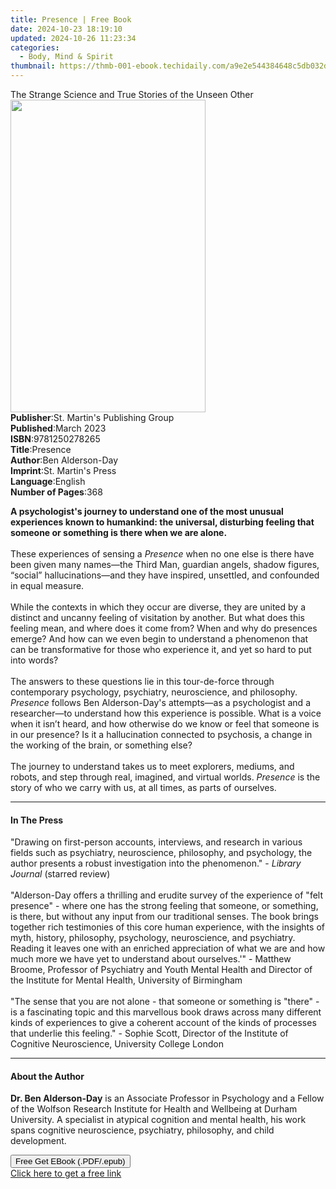 ```yaml
---
title: Presence | Free Book
date: 2024-10-23 18:19:10
updated: 2024-10-26 11:23:34
categories:
  - Body, Mind & Spirit
thumbnail: https://thmb-001-ebook.techidaily.com/a9e2e544384648c5db032de1704350502e6b9a08d9426c2399b8658a0a477494.jpg
---
```

<main id="book-container">
  <div class="flex flex-col">
    <div class="book-brief flex-1 py-6 px-4 sm:p-6 md:py-10 md:px-8">
      <!-- brief-->
      <div class="book-brief-main">
        The Strange Science and True Stories of the Unseen Other
      </div>
    </div>
    <div
      class="book-meta-info flex-1 grid gap-4 col-start-1 col-end-3 row-start-1 sm:mb-6 sm:grid-cols-4 lg:gap-6 lg:col-start-2 lg:row-end-6 lg:row-span-6 lg:mb-0"
    >
      <div
        class="book-meta-info-left place-content-center mt-4 p-4 text-sm leading-6 col-start-2 col-span-2 dark:text-slate-400"
      >
        <img
          class="w-full h-500 object-cover rounded-lg sm:h-255 sm:col-span-2 lg:col-span-full"
          src="https://img-001-ebook.techidaily.com/de2e9721b32e0136de986d4754c93cc1eae8a5aa38e8c26718ef9d1acd63efc5.jpg"
          alt=""
          width="312"
          height="500"
        />
      </div>
      <div
        class="book-meta-info-right mt-2 col-start-1 row-start-2 col-span-3 self-center"
      >
        <!-- meta data  -->
        <div class="flex flex-col px-4 md:px-8">
          <div class="flex-1">
            <strong>Publisher</strong>:<span class="px-2"
              >St. Martin&#39;s Publishing Group</span
            >
          </div>
          <div class="flex-1">
            <strong>Published</strong>:<span class="px-2">March 2023</span>
          </div>
          <div class="flex-1">
            <strong>ISBN</strong>:<span class="px-2">9781250278265</span>
          </div>
          <div class="flex-1">
            <strong>Title</strong>:<span class="px-2">Presence</span>
          </div>
          <div class="flex-1">
            <strong>Author</strong>:<span class="px-2">Ben Alderson-Day</span>
          </div>
          <div class="flex-1">
            <strong>Imprint</strong>:<span class="px-2"
              >St. Martin&#39;s Press</span
            >
          </div>
          <div class="flex-1">
            <strong>Language</strong>:<span class="px-2">English</span>
          </div>
          <div class="flex-1">
            <strong>Number of Pages</strong>:<span class="px-2">368</span>
          </div>
        </div>
      </div>
    </div>
    <div class="book-description flex-1 py-6 px-4 sm:p-6 md:py-10 md:px-8">
      <div class="book-description-main">
        <div accordion-content="" id="description">
          <p>
            <b
              >A psychologist's journey to understand one of the most unusual
              experiences known to humankind: the universal, disturbing feeling
              that someone or something is there when we are alone.</b
            ><br /><br />These experiences of sensing a <i>Presence</i> when no
            one else is there have been given many names—the Third Man, guardian
            angels, shadow figures, “social” hallucinations—and they have
            inspired, unsettled, and confounded in equal measure.<br /><br />While
            the contexts in which they occur are diverse, they are united by a
            distinct and uncanny feeling of visitation by another. But what does
            this feeling mean, and where does it come from? When and why do
            presences emerge? And how can we even begin to understand a
            phenomenon that can be transformative for those who experience it,
            and yet so hard to put into words?<br /><br />The answers to these
            questions lie in this tour-de-force through contemporary psychology,
            psychiatry, neuroscience, and philosophy. <i>Presence</i> follows
            Ben Alderson-Day's attempts—as a psychologist and a researcher—to
            understand how this experience is possible. What is a voice when it
            isn’t heard, and how otherwise do we know or feel that someone is in
            our presence? Is it a hallucination connected to psychosis, a change
            in the working of the brain, or something else? <br /><br />The
            journey to understand takes us to meet explorers, mediums, and
            robots, and step through real, imagined, and virtual worlds.
            <i>Presence</i> is the story of who we carry with us, at all times,
            as parts of ourselves.
          </p>
        </div>
        <div class="accordion-fader"></div>
      </div>
    </div>
    <div class="book-excerpts flex-1 py-6 px-4 sm:p-6 md:py-10 md:px-8">
      <!-- excerpts-->
      <div class="book-excerpts-main">
        <hr />
        <h4 class="placeholder placeholder-heading">
          <span>In The Press</span>
        </h4>
        <p></p>
        <p>
          "Drawing on first-person accounts, interviews, and research in various
          fields such as psychiatry, neuroscience, philosophy, and psychology,
          the author presents a robust investigation into the phenomenon." -
          <i>Library Journal </i>(starred review)<br /><br />"Alderson-Day
          offers a thrilling and erudite survey of the experience of "felt
          presence" - where one has the strong feeling that someone, or
          something, is there, but without any input from our traditional
          senses. The book brings together rich testimonies of this core human
          experience, with the insights of myth, history, philosophy,
          psychology, neuroscience, and psychiatry. Reading it leaves one with
          an enriched appreciation of what we are and how much more we have yet
          to understand about ourselves.'" - Matthew Broome, Professor of
          Psychiatry and Youth Mental Health and Director of the Institute for
          Mental Health, University of Birmingham<br /><br />"The sense that you
          are not alone - that someone or something is "there" - is a
          fascinating topic and this marvellous book draws across many different
          kinds of experiences to give a coherent account of the kinds of
          processes that underlie this feeling." - Sophie Scott, Director of the
          Institute of Cognitive Neuroscience, University College London
        </p>
        <p></p>
      </div>
    </div>
    <div class="book-about-author flex-1 py-6 px-4 sm:p-6 md:py-10 md:px-8">
      <!-- about author-->
      <div class="book-main-author-main">
        <hr />
        <h4 class="placeholder placeholder-heading">
          <span>About the Author</span>
        </h4>
        <p>
          <b>Dr. Ben Alderson-Day</b> is an Associate Professor in Psychology
          and a Fellow of the Wolfson Research Institute for Health and
          Wellbeing at Durham University. A specialist in atypical cognition and
          mental health, his work spans cognitive neuroscience, psychiatry,
          philosophy, and child development.
        </p>
      </div>
    </div>
    <div class="book-free-get flex-1 py-6 px-4 sm:p-6 md:py-10 md:px-8">
      <button
        id="btn-free-get"
        class="bg-blue-500 hover:bg-blue-700 text-white font-bold py-2 px-4 rounded"
      >
        Free Get EBook (.PDF/.epub)
      </button>
      <div id="countdown-display" class="px-2 text-lg mt-2"></div>
      <a
        id="free-link"
        class="hidden bg-blue-500 hover:bg-blue-700 text-white font-bold py-2 px-4 rounded"
        href="https://www.ebooks.com/en-us/book/210545550/presence/ben-alderson-day/"
        target="_blank"
        >Click here to get a free link</a
      >
    </div>
    <script>
      let countdownTime = 0;
      let countdownInterval = null;
      document
        .getElementById('btn-free-get')
        .addEventListener('click', startCountdown);
      function startCountdown() {
        countdownTime = new Date().getTime() + 60000 * 3;
        countdownInterval = setInterval(updateCountdown, 1000);
        document.getElementById('btn-free-get').disabled = true;
        document
          .getElementById('btn-free-get')
          .classList.add('bg-gray-500', 'cursor-not-allowed');
      }
      function updateCountdown() {
        let currentTime = new Date().getTime();
        let timeLeft = countdownTime - currentTime;
        let secondsLeft = Math.floor(timeLeft / 1000);
        document.getElementById('countdown-display').innerHTML =
          `Remaining time: ${secondsLeft} seconds.`;
        if (secondsLeft <= 0) {
          clearInterval(countdownInterval);
          document.getElementById('btn-free-get').classList.add('hidden');
          document.getElementById('free-link').classList.remove('hidden');
          document.getElementById('countdown-display').innerHTML = '';
        }
      }
    </script>
  </div>
</main>
